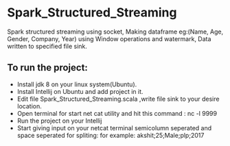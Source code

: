 # Spark_Structured_Streaming
Spark structured streaming using socket, Making dataframe eg:(Name, Age, Gender, Company, Year) using Window operations and watermark, Data written to specified file sink.

## To run the project:
* Install jdk 8 on your linux system(Ubuntu).
* Install Intellij on Ubuntu and add project in it.
* Edit file Spark_Structured_Streaming.scala ,write file sink to your desire location.
* Open terminal for start net cat utility and hit this command : nc -l 9999 
* Run the project on your Intellij
* Start giving input on your netcat terminal semicolumn seperated and space seperated for spliting: for example: akshit;25;Male;plp;2017
